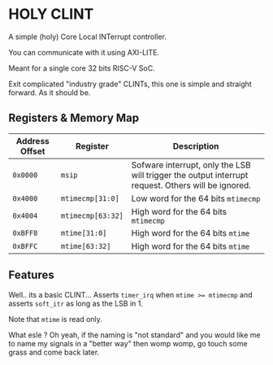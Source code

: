 # HOLY CLINT

A simple (holy) Core Local INTerrupt controller.

You can communicate with it using AXI-LITE.

Meant for a single core 32 bits RISC-V SoC.

Exit complicated "industry grade" CLINTs, this one is simple and straight forward. As it should be.

## Registers & Memory Map

| Address Offset | Register                  | Description                                                                            |
| -------------- | ------------------------- | -------------------------------------------------------------------------------------- |
| `0x0000`       | `msip`  | Sofware interrupt, only the LSB will trigger the output interrupt request. Others will be ignored.|
| `0x4000`       | `mtimecmp[31:0]`  | Low word for the 64 bits `mtimecmp` |
| `0x4004`       | `mtimecmp[63:32]`  | High word for the 64 bits `mtimecmp` |
| `0xBFF8`       | `mtime[31:0]`  | High word for the 64 bits `mtime` |
| `0xBFFC`       | `mtime[63:32]`  | High word for the 64 bits `mtime` |

## Features

Well.. its a basic CLINT... Asserts `timer_irq` when `mtime >= mtimecmp` and asserts `soft_itr` as long as the LSB in 1.

Note that `mtime` is read only.

What esle ? Oh yeah, if the naming is "not standard" and you would like me to name my signals in a "better way" then womp womp, go touch some grass and come back later.